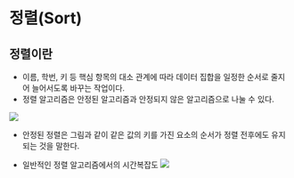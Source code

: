 # 정렬(Sort)

## 정렬이란
- 이름, 학번, 키 등 핵심 항목의 대소 관계에 따라 데이터 집합을 일정한 순서로 줄지어 늘어서도록 바꾸는 작업이다.
- 정렬 알고리즘은 안정된 알고리즘과 안정되지 않은 알고리즘으로 나눌 수 있다.

![](https://github.com/qlalzl9/TIL/blob/master/Algorithm/img/sort_1.jpg)

- 안정된 정렬은 그림과 같이 같은 값의 키를 가진 요소의 순서가 정렬 전후에도 유지되는 것을 말한다.

- 일반적인 정렬 알고리즘에서의 시간복잡도
![](https://github.com/qlalzl9/TIL/blob/master/Algorithm/img/Sort_2.png)
